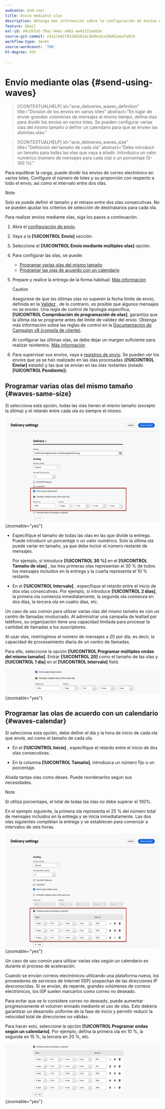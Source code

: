 ```yaml
---
audience: end-user
title: Envío mediante olas
description: Obtenga más información sobre la configuración de envíos en Campaign Web
feature: Email
exl-id: d4cd5fe5-f9ac-44ac-a961-ae45131aeb3e
source-git-commit: e5a17ad1f8316d201dc3b4bc6ce20d61aea7a9c9
workflow-type: tm+mt
source-wordcount: '788'
ht-degree: 42%

---
```


# Envío mediante olas {#send-using-waves}

>[!CONTEXTUALHELP]
>id="acw_deliveries_waves_definition"
>title="División de los envíos en varios lotes"
>abstract="En lugar de enviar grandes volúmenes de mensajes al mismo tiempo, defina olas para dividir los envíos en varios lotes. Se pueden configurar varias olas del mismo tamaño o definir un calendario para que se envíen las distintas olas."

>[!CONTEXTUALHELP]
>id="acw_deliveries_waves_size"
>title="Definición del tamaño de cada ola"
>abstract="Debe introducir un tamaño para todas las olas que vaya a añadir. Introduzca un valor numérico (número de mensajes para cada ola) o un porcentaje (0-100 %)."

Para equilibrar la carga, puede dividir los envíos de correo electrónico en varios lotes. Configure el número de lotes y su proporción con respecto a todo el envío, así como el intervalo entre dos olas.

>[!NOTE]
>
>Solo se puede definir el tamaño y el retraso entre dos olas consecutivas. No se pueden ajustar los criterios de selección de destinatarios para cada ola.

Para realizar envíos mediante olas, siga los pasos a continuación.

1. Abra el [configuración de envío](delivery-settings.md#retries).

1. Vaya a la **[!UICONTROL Envío]** sección.

1. Seleccione el **[!UICONTROL Envío mediante múltiples olas]** opción.

1. Para configurar las olas, se puede:

   * [Programar varias olas del mismo tamaño](#waves-same-size)
   * [Programar las olas de acuerdo con un calendario](#waves-calendar)

1. Prepare y realice la entrega de la forma habitual. [Más información](../msg/gs-deliveries.md)

   >[!CAUTION]
   >
   >Asegúrese de que las últimas olas no superen la fecha límite de envío, definida en la [Validez](delivery-settings.md#validity) , de lo contrario, es posible que algunos mensajes no se envíen. Una regla de control de tipología específica, **[!UICONTROL Comprobación de programación de olas]**, garantiza que la última ola se programe antes del límite de validez del envío. Obtenga más información sobre las reglas de control en la [Documentación de Campaign v8 (consola de cliente)](https://experienceleague.adobe.com/docs/campaign/automation/campaign-optimization/control-rules.html?lang=es).
   >
   >Al configurar las últimas olas, se debe dejar un margen suficiente para realizar reintentos. [Más información](delivery-settings.md#retries)

1. Para supervisar sus envíos, vaya a [registros de envío](../monitor/delivery-logs.md). Se pueden ver los envíos que ya se han realizado en las olas procesadas (**[!UICONTROL Enviar]** estado) y las que se envían en las olas restantes (estado **[!UICONTROL Pendiente]**).

## Programar varias olas del mismo tamaño {#waves-same-size}

Si selecciona esta opción, todas las olas tienen el mismo tamaño (excepto la última) y el retardo entre cada ola es siempre el mismo.

![](assets/waves-same-size.png){zoomable="yes"}

* Especifique el tamaño de todas las olas en las que divide la entrega. Puede introducir un porcentaje o un valor numérico. Solo la última ola puede variar en tamaño, ya que debe incluir el número restante de mensajes.

  Por ejemplo, si introduce **[!UICONTROL 30 %]** en el **[!UICONTROL Tamaño de olas]** , las tres primeras olas representan el 30 % de todos los mensajes incluidos en la entrega y la cuarta representa el 10 % restante.

* En el **[!UICONTROL Intervalo]** , especifique el retardo entre el inicio de dos olas consecutivas. Por ejemplo, si introduce **[!UICONTROL 2 días]**, la primera ola comienza inmediatamente, la segunda ola comienza en dos días, la tercera ola en cuatro días, etc.

Un caso de uso común para utilizar varias olas del mismo tamaño es con un centro de llamadas involucrado. Al administrar una campaña de lealtad por teléfono, su organización tiene una capacidad limitada para procesar la cantidad de llamadas a los suscriptores.

Al usar olas, restringimos el número de mensajes a 20 por día, es decir, la capacidad de procesamiento diaria de un centro de llamadas.

Para ello, seleccione la opción **[!UICONTROL Programar múltiples ondas del mismo tamaño]**. Entrar **[!UICONTROL 20]** como el tamaño de las olas y **[!UICONTROL 1 día]** en el **[!UICONTROL Intervalo]** field.

![](assets/waves-call-center.png){zoomable="yes"}

## Programar las olas de acuerdo con un calendario {#waves-calendar}

Si selecciona esta opción, debe definir el día y la hora de inicio de cada ola que envíe, así como el tamaño de cada ola.

* En el **[!UICONTROL Inicio]** , especifique el retardo entre el inicio de dos olas consecutivas.

* En la columna **[!UICONTROL Tamaño]**, introduzca un número fijo o un porcentaje.

Añada tantas olas como desee. Puede reordenarlos según sus necesidades.

>[!NOTE]
>
>Si utiliza porcentajes, el total de todas las olas no debe superar el 100%.

En el ejemplo siguiente, la primera ola representa el 25 % del número total de mensajes incluidos en la entrega y se inicia inmediatamente. Las dos olas siguientes completan la entrega y se establecen para comenzar a intervalos de seis horas.

![](assets/waves-calendar.png){zoomable="yes"}

Un caso de uso común para utilizar varias olas según un calendario es durante el proceso de aceleración.

Cuando se envían correos electrónicos utilizando una plataforma nueva, los proveedores de servicios de Internet (ISP) sospechan de las direcciones IP desconocidas. Si se envían, de repente, grandes volúmenes de correos electrónicos, los ISP suelen marcarlos como correo no deseado.

Para evitar que se lo considere correo no deseado, puede aumentar progresivamente el volumen enviado mediante el uso de olas. Esto debería garantizar un desarrollo uniforme de la fase de inicio y permitir reducir la velocidad total de direcciones no válidas.

Para hacer esto, seleccione la opción **[!UICONTROL Programar ondas según un calendario]**. Por ejemplo, defina la primera ola en 10 %, la segunda en 15 %, la tercera en 20 %, etc.

![](assets/waves-ramp-up.png){zoomable="yes"}
